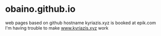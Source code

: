 # obaino.github.io
web pages based on github
hostname kyriazis.xyz is booked at epik.com
I'm having trouble to make www.kyriazis.xyz work
